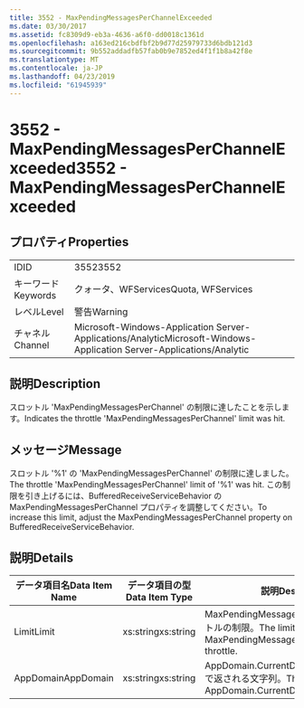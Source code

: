 ```yaml
---
title: 3552 - MaxPendingMessagesPerChannelExceeded
ms.date: 03/30/2017
ms.assetid: fc8309d9-eb3a-4636-a6f0-dd0018c1361d
ms.openlocfilehash: a163ed216cbdfbf2b9d77d25979733d6bdb121d3
ms.sourcegitcommit: 9b552addadfb57fab0b9e7852ed4f1f1b8a42f8e
ms.translationtype: MT
ms.contentlocale: ja-JP
ms.lasthandoff: 04/23/2019
ms.locfileid: "61945939"
---
```

# <a name="3552---maxpendingmessagesperchannelexceeded"></a><span data-ttu-id="4f830-102">3552 - MaxPendingMessagesPerChannelExceeded</span><span class="sxs-lookup"><span data-stu-id="4f830-102">3552 - MaxPendingMessagesPerChannelExceeded</span></span>
## <a name="properties"></a><span data-ttu-id="4f830-103">プロパティ</span><span class="sxs-lookup"><span data-stu-id="4f830-103">Properties</span></span>  
  
|||  
|-|-|  
|<span data-ttu-id="4f830-104">ID</span><span class="sxs-lookup"><span data-stu-id="4f830-104">ID</span></span>|<span data-ttu-id="4f830-105">3552</span><span class="sxs-lookup"><span data-stu-id="4f830-105">3552</span></span>|  
|<span data-ttu-id="4f830-106">キーワード</span><span class="sxs-lookup"><span data-stu-id="4f830-106">Keywords</span></span>|<span data-ttu-id="4f830-107">クォータ、WFServices</span><span class="sxs-lookup"><span data-stu-id="4f830-107">Quota, WFServices</span></span>|  
|<span data-ttu-id="4f830-108">レベル</span><span class="sxs-lookup"><span data-stu-id="4f830-108">Level</span></span>|<span data-ttu-id="4f830-109">警告</span><span class="sxs-lookup"><span data-stu-id="4f830-109">Warning</span></span>|  
|<span data-ttu-id="4f830-110">チャネル</span><span class="sxs-lookup"><span data-stu-id="4f830-110">Channel</span></span>|<span data-ttu-id="4f830-111">Microsoft-Windows-Application Server-Applications/Analytic</span><span class="sxs-lookup"><span data-stu-id="4f830-111">Microsoft-Windows-Application Server-Applications/Analytic</span></span>|  
  
## <a name="description"></a><span data-ttu-id="4f830-112">説明</span><span class="sxs-lookup"><span data-stu-id="4f830-112">Description</span></span>  
 <span data-ttu-id="4f830-113">スロットル 'MaxPendingMessagesPerChannel' の制限に達したことを示します。</span><span class="sxs-lookup"><span data-stu-id="4f830-113">Indicates the throttle 'MaxPendingMessagesPerChannel' limit was hit.</span></span>  
  
## <a name="message"></a><span data-ttu-id="4f830-114">メッセージ</span><span class="sxs-lookup"><span data-stu-id="4f830-114">Message</span></span>  
 <span data-ttu-id="4f830-115">スロットル '%1' の 'MaxPendingMessagesPerChannel' の制限に達しました。</span><span class="sxs-lookup"><span data-stu-id="4f830-115">The throttle 'MaxPendingMessagesPerChannel' limit of  '%1' was hit.</span></span> <span data-ttu-id="4f830-116">この制限を引き上げるには、BufferedReceiveServiceBehavior の MaxPendingMessagesPerChannel プロパティを調整してください。</span><span class="sxs-lookup"><span data-stu-id="4f830-116">To increase this limit, adjust the MaxPendingMessagesPerChannel property on BufferedReceiveServiceBehavior.</span></span>  
  
## <a name="details"></a><span data-ttu-id="4f830-117">説明</span><span class="sxs-lookup"><span data-stu-id="4f830-117">Details</span></span>  
  
|<span data-ttu-id="4f830-118">データ項目名</span><span class="sxs-lookup"><span data-stu-id="4f830-118">Data Item Name</span></span>|<span data-ttu-id="4f830-119">データ項目の型</span><span class="sxs-lookup"><span data-stu-id="4f830-119">Data Item Type</span></span>|<span data-ttu-id="4f830-120">説明</span><span class="sxs-lookup"><span data-stu-id="4f830-120">Description</span></span>|  
|--------------------|--------------------|-----------------|  
|<span data-ttu-id="4f830-121">Limit</span><span class="sxs-lookup"><span data-stu-id="4f830-121">Limit</span></span>|<span data-ttu-id="4f830-122">xs:string</span><span class="sxs-lookup"><span data-stu-id="4f830-122">xs:string</span></span>|<span data-ttu-id="4f830-123">MaxPendingMessagesPerChannel スロットルの制限。</span><span class="sxs-lookup"><span data-stu-id="4f830-123">The limit of the MaxPendingMessagesPerChannel throttle.</span></span>|  
|<span data-ttu-id="4f830-124">AppDomain</span><span class="sxs-lookup"><span data-stu-id="4f830-124">AppDomain</span></span>|<span data-ttu-id="4f830-125">xs:string</span><span class="sxs-lookup"><span data-stu-id="4f830-125">xs:string</span></span>|<span data-ttu-id="4f830-126">AppDomain.CurrentDomain.FriendlyName で返される文字列。</span><span class="sxs-lookup"><span data-stu-id="4f830-126">The string returned by AppDomain.CurrentDomain.FriendlyName.</span></span>|
